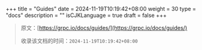 +++
title = "Guides"
date = 2024-11-19T10:19:42+08:00
weight = 30
type = "docs"
description = ""
isCJKLanguage = true
draft = false
+++

> 原文：[https://grpc.io/docs/guides/](https://grpc.io/docs/guides/)
>
> 收录该文档的时间：`2024-11-19T10:19:42+08:00`
